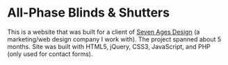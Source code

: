 # All-Phase Blinds &amp; Shutters
This is a website that was built for a client of <a href="http://sevenagesdesign.com/">Seven Ages Design</a> (a marketing/web design company I work with). The project spanned about 5 months. Site was built with HTML5, jQuery, CSS3, JavaScript, and PHP (only used for contact forms).
